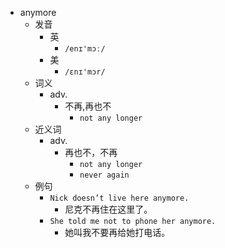 - anymore
  - 发音
    - 英
      - `/enɪ'mɔː/`
    - 美
      - `/ɛnɪ'mɔr/`
  - 词义
    - adv.
      - 不再,再也不
        - `not any longer`
  - 近义词
    - adv.
      - 再也不，不再
        - `not any longer`
        - `never again`
  - 例句
    - `Nick doesn’t live here anymore.`
      - 尼克不再住在这里了。
    - `She told me not to phone her anymore.`
      - 她叫我不要再给她打电话。

